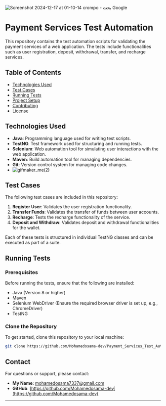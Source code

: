 ![Screenshot 2024-12-17 at 01-10-14 crompo - بحث Google](https://github.com/user-attachments/assets/a1a975d3-ea67-4be1-809c-c6687eae3f63)

# Payment Services Test Automation

This repository contains the test automation scripts for validating the payment services of a web application. The tests include functionalities such as user registration, deposit, withdrawal, transfer, and recharge services.

## Table of Contents
- [Technologies Used](#technologies-used)
- [Test Cases](#test-cases)
- [Running Tests](#running-tests)
- [Project Setup](#project-setup)
- [Contributing](#contributing)
- [License](#license)

## Technologies Used
- **Java**: Programming language used for writing test scripts.
- **TestNG**: Test framework used for structuring and running tests.
- **Selenium**: Web automation tool for simulating user interactions with the web application.
- **Maven**: Build automation tool for managing dependencies.
- **Git**: Version control system for managing code changes.
- ![gifmaker_me(2)](https://github.com/user-attachments/assets/e8e95a04-ffa3-47f0-9fbc-d8b945bcdb22)


## Test Cases
The following test cases are included in this repository:

1. **Register User**: Validates the user registration functionality.
2. **Transfer Funds**: Validates the transfer of funds between user accounts.
3. **Recharge**: Tests the recharge functionality of the service.
4. **Deposit and Withdraw**: Validates deposit and withdrawal functionalities for the wallet.

Each of these tests is structured in individual TestNG classes and can be executed as part of a suite.

## Running Tests

### Prerequisites
Before running the tests, ensure that the following are installed:
- Java (Version 8 or higher)
- Maven
- Selenium WebDriver (Ensure the required browser driver is set up, e.g., ChromeDriver)
- TestNG

### Clone the Repository
To get started, clone this repository to your local machine:
```bash
git clone https://github.com/Mohamedosama-dev/Payment_Services_Test_Automation.git

 ```

## Contact

For questions or support, please contact:

- **My Name**: [mohamedosama7337@gmail.com](mailto:mohamedosama7337@gmail.com)
- **GitHub**: [https://github.com/Mohamedosama-dev](https://github.com/Mohamedosama-dev)

---

